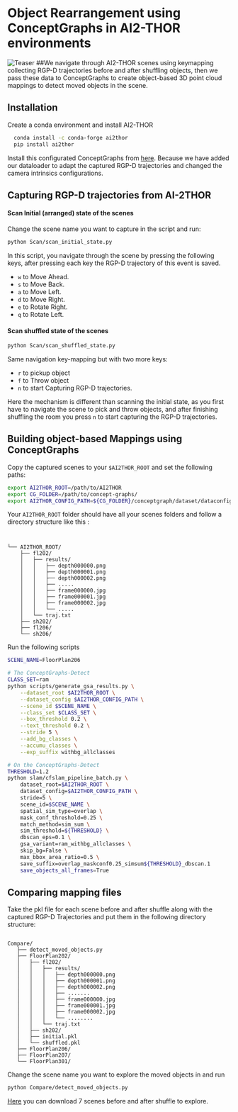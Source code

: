 # Object Rearrangement using ConceptGraphs in AI2-THOR environments 

![Teaser](https://github.com/ibrahimyousri/object-rearrangement/blob/main/teaser.png?raw=true)
##We navigate through AI2-THOR scenes using keymapping collecting  RGP-D trajectories before and after shuffling objects, then we pass these data to ConceptGraphs to create object-based 3D point cloud mappings to detect moved objects in the scene.

## Installation 

Create a conda environment and install AI2-THOR

```bash
  conda install -c conda-forge ai2thor
  pip install ai2thor
```

Install this configurated ConceptGraphs from [here](https://github.com/concept-graphs/concept-graphs/tree/main#setup). Because we have added our  dataloader to adapt the captured RGP-D trajectories and changed  the camera intrinsics  configurations. 

## Capturing RGP-D trajectories from AI-2THOR
#### Scan Initial (arranged) state of the scenes 
Change the scene name you want to capture in the script and run:
```bash
python Scan/scan_initial_state.py
```
In this script, you  navigate through the scene by pressing the following keys,  after pressing each key the  RGP-D trajectory of this event is saved.
* `w` to Move Ahead. 
* `s` to Move Back.
* `a` to Move Left.
* `d` to Move Right.
* `e` to Rotate Right.
* `q` to Rotate Left.

#### Scan shuffled state of the scenes 
```bash
python Scan/scan_shuffled_state.py
```
Same navigation key-mapping  but with  two more keys:
* `r` to pickup object
* `f` to Throw object
* `n` to start Capturing RGP-D trajectories.

Here the mechanism is different than scanning the initial state, as you first have to navigate the scene to pick and throw objects, and after finishing shuffling the room you  press  `n` to start capturing the RGP-D trajectories.


## Building object-based Mappings using ConceptGraphs
Copy the captured scenes to your `$AI2THOR_ROOT` and set the following paths:

```bash
export AI2THOR_ROOT=/path/to/AI2THOR
export CG_FOLDER=/path/to/concept-graphs/
export AI2THOR_CONFIG_PATH=${CG_FOLDER}/conceptgraph/dataset/dataconfigs/replica/ai2thor.yaml
```
Your `AI2THOR_ROOT` folder should have all your scenes folders and follow a directory structure like this :
```


└── AI2THOR_ROOT/
    ├── fl202/
    │   ├── results/
    │   │   ├── depth000000.png
    │   │   ├── depth000001.png
    │   │   ├── depth000002.png
    │   │   ├── .....
    │   │   ├── frame000000.jpg
    │   │   ├── frame000001.jpg
    │   │   ├── frame000002.jpg
    │   │   └── .....
    │   └── traj.txt
    ├── sh202/
    ├── fl206/
    └── sh206/
  ```


Run the following scripts 
```bash
SCENE_NAME=FloorPlan206

# The ConceptGraphs-Detect 
CLASS_SET=ram
python scripts/generate_gsa_results.py \
    --dataset_root $AI2THOR_ROOT \
    --dataset_config $AI2THOR_CONFIG_PATH \
    --scene_id $SCENE_NAME \
    --class_set $CLASS_SET \
    --box_threshold 0.2 \
    --text_threshold 0.2 \
    --stride 5 \
    --add_bg_classes \
    --accumu_classes \
    --exp_suffix withbg_allclasses

# On the ConceptGraphs-Detect 
THRESHOLD=1.2
python slam/cfslam_pipeline_batch.py \
    dataset_root=$AI2THOR_ROOT \
    dataset_config=$AI2THOR_CONFIG_PATH \
    stride=5 \
    scene_id=$SCENE_NAME \
    spatial_sim_type=overlap \
    mask_conf_threshold=0.25 \
    match_method=sim_sum \
    sim_threshold=${THRESHOLD} \
    dbscan_eps=0.1 \
    gsa_variant=ram_withbg_allclasses \
    skip_bg=False \
    max_bbox_area_ratio=0.5 \
    save_suffix=overlap_maskconf0.25_simsum${THRESHOLD}_dbscan.1
    save_objects_all_frames=True

```

## Comparing mapping files
Take the pkl file for each scene before and after shuffle along with the captured RGP-D Trajectories and put them in the following directory structure:
 ```

Compare/
    ├── detect_moved_objects.py
    ├── FloorPlan202/
    │   ├── fl202/
    │   │   ├── results/
    │   │   │   ├── depth000000.png
    │   │   │   ├── depth000001.png
    │   │   │   ├── depth000002.png
    │   │   │   ├── .......
    │   │   │   ├── frame000000.jpg
    │   │   │   ├── frame000001.jpg
    │   │   │   ├── frame000002.jpg
    │   │   │   └── ........
    │   │   └── traj.txt
    │   ├── sh202/
    │   ├── initial.pkl
    │   └── shuffled.pkl
    ├── FloorPlan206/
    ├── FloorPlan207/
    └── FloorPlan301/
```
Change the scene name you want to explore the moved objects in and run
```bash
python Compare/detect_moved_objects.py
```
[Here](https://drive.google.com/file/d/166oxpC5hup6t1On3L6vRo1nhXRgKi4yV/view?usp=sharing) you can download 7 scenes before and after shuffle to explore.
